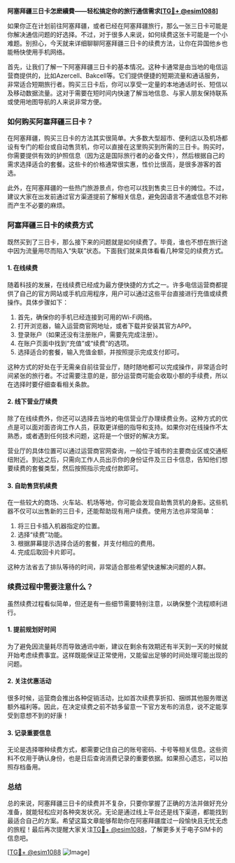 **阿塞拜疆三日卡怎麽續費——轻松搞定你的旅行通信需求[[TG💪+ @esim1088](https://t.me/s/esim1088)]**

如果你正在计划前往阿塞拜疆，或者已经在阿塞拜疆旅行，那么一张三日卡可能是你解决通信问题的好选择。不过，对于很多人来说，如何续费这张卡可能是一个小难题。别担心，今天就来详细聊聊阿塞拜疆三日卡的续费方法，让你在异国他乡也能畅快使用手机网络。

首先，让我们了解一下阿塞拜疆三日卡的基本情况。这种卡通常是由当地的电信运营商提供的，比如Azercell、Bakcell等。它们提供便捷的短期流量和通话服务，非常适合短期旅行者。购买三日卡后，你可以享受一定量的本地通话时长、短信以及移动数据流量。这对于需要在短时间内快速了解当地信息、与家人朋友保持联系或使用地图导航的人来说非常方便。

### **如何购买阿塞拜疆三日卡？**

在阿塞拜疆，购买三日卡的方法其实很简单。大多数大型超市、便利店以及机场都设有专门的柜台或自动售货机，你可以直接在这里购买到所需的三日卡。购买时，你需要提供有效的护照信息（因为这是国际旅行者的必备文件），然后根据自己的需求选择适合的套餐。这些卡的价格通常很实惠，性价比很高，是很多游客的首选。

此外，在阿塞拜疆的一些热门旅游景点，你也可以找到售卖三日卡的摊位。不过，建议大家在出发前通过官方渠道提前了解相关信息，避免因语言不通或信息不对称而产生不必要的麻烦。

### **阿塞拜疆三日卡的续费方式**

既然买到了三日卡，那么接下来的问题就是如何续费了。毕竟，谁也不想在旅行途中因为流量用尽而陷入“失联”状态。下面我们就来具体看看几种常见的续费方式。

#### **1. 在线续费**

随着科技的发展，在线续费已经成为最方便快捷的方式之一。许多电信运营商都提供了自己的官方网站或手机应用程序，用户可以通过这些平台直接进行充值或续费操作。具体步骤如下：

1. 首先，确保你的手机已经连接到可用的Wi-Fi网络。
2. 打开浏览器，输入运营商官网地址，或者下载并安装其官方APP。
3. 登录账户（如果还没有注册账户，需要先完成注册）。
4. 在账户页面中找到“充值”或“续费”的选项。
5. 选择适合的套餐，输入充值金额，并按照提示完成支付即可。

这种方式的好处在于无需亲自前往营业厅，随时随地都可以完成操作，非常适合时间紧张的旅行者。不过需要注意的是，部分运营商可能会收取小额的手续费，所以在选择时要仔细查看相关条款。

#### **2. 线下营业厅续费**

除了在线续费外，你还可以选择去当地的电信营业厅办理续费业务。这种方式的优点是可以面对面咨询工作人员，获取更详细的指导和支持。如果你对在线操作不太熟悉，或者遇到任何技术问题，这将是一个很好的解决方案。

营业厅的具体位置可以通过运营商官网查询，一般位于城市的主要商业区或交通枢纽附近。到达之后，只需向工作人员出示你的身份证件及三日卡信息，告知他们想要续费的套餐类型，然后按照指示完成付款即可。

#### **3. 自助售货机续费**

在一些较大的商场、火车站、机场等地，你可能会发现自助售货机的身影。这些机器不仅可以出售新的三日卡，还能帮助现有用户续费。使用方法也非常简单：

1. 将三日卡插入机器指定的位置。
2. 选择“续费”功能。
3. 根据屏幕提示选择合适的套餐，并支付相应的费用。
4. 完成后取回卡片即可。

这种方法省去了排队等待的时间，非常适合那些希望快速解决问题的人群。

### **续费过程中需要注意什么？**

虽然续费过程看似简单，但还是有一些细节需要特别注意，以确保整个流程顺利进行。

#### **1. 提前规划好时间**

为了避免因流量耗尽而导致通讯中断，建议在剩余有效期还有半天到一天的时候就开始考虑续费事宜。这样既能保证正常使用，又能留出足够的时间处理可能出现的问题。

#### **2. 关注优惠活动**

很多时候，运营商会推出各种促销活动，比如首次续费享折扣、捆绑其他服务赠送额外福利等。因此，在决定续费之前不妨多留意一下官方发布的消息，说不定能享受到意想不到的好康！

#### **3. 记录重要信息**

无论是选择哪种续费方式，都需要记住自己的账号密码、卡号等相关信息。这些资料不仅用于确认身份，也是日后查询消费记录的重要依据。如果担心遗忘，可以拍照存档备用。

### **总结**

总的来说，阿塞拜疆三日卡的续费并不复杂，只要你掌握了正确的方法并做好充分准备，就能轻松应对各种突发状况。无论是通过线上平台还是线下渠道，都能找到最适合自己的方案。希望这篇文章能够帮助你在阿塞拜疆度过一段愉快且无忧无虑的旅程！最后再次提醒大家关注[TG💪+ @esim1088](https://t.me/s/esim1088)，了解更多关于电子SIM卡的信息吧。

[[TG💪+ @esim1088](https://t.me/s/esim1088) ![Image](https://i.postimg.cc/4NQfJmqS/Snipaste-2025-05-13-00-14-12.png)]